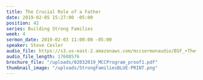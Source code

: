 ```yaml
---
title: The Crucial Role of a Father
date: 2019-02-05 15:27:00 -05:00
position: 42
series: Building Strong Families
week: 4
sermon_date: 2019-02-03 11:00:00 -05:00
speaker: Steve Cesler
audio_file: https://s3.us-east-2.amazonaws.com/mccsermonaudio/BSF_+The+Crucial+of+the+Father.lite.mp3
audio_file_length: 17608576
brochure_file: "/uploads/02032019_MCCProgram_proof1.pdf"
thumbnail_image: "/uploads/StrongFamiliesBLUE-PRINT.png"
---
```


